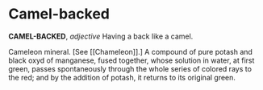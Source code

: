 # Camel-backed

**CAMEL-BACKED**, _adjective_ Having a back like a camel.

Cameleon mineral. \[See [[Chameleon]].\] A compound of pure potash and black oxyd of manganese, fused together, whose solution in water, at first green, passes spontaneously through the whole series of colored rays to the red; and by the addition of potash, it returns to its original green.